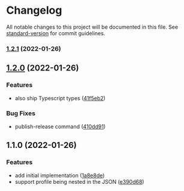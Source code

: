 # Changelog

All notable changes to this project will be documented in this file. See [standard-version](https://github.com/conventional-changelog/standard-version) for commit guidelines.

### [1.2.1](https://github.com/henrinormak/visualise-elastic-profile/compare/v1.2.0...v1.2.1) (2022-01-26)

## [1.2.0](https://github.com/henrinormak/visualise-elastic-profile/compare/v1.1.0...v1.2.0) (2022-01-26)


### Features

* also ship Typescript types ([41f5eb2](https://github.com/henrinormak/visualise-elastic-profile/commit/41f5eb2399ca5426a0daff71a4dba891ac2fed10))


### Bug Fixes

* publish-release command ([410dd91](https://github.com/henrinormak/visualise-elastic-profile/commit/410dd91b5a72541548d1760d5a2c4f6fe8f31f5e))

## 1.1.0 (2022-01-26)


### Features

* add initial implementation ([1a8e8de](https://github.com/henrinormak/visualise-elastic-profile/commit/1a8e8de712b38a298652312c7bfc3cd0fd7cb17b))
* support profile being nested in the JSON ([e390d68](https://github.com/henrinormak/visualise-elastic-profile/commit/e390d68ffd7bb4048ed478ffdb0d96b5dd0c12c9))
